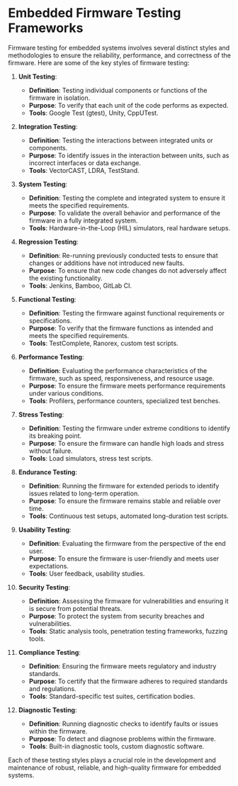 # Embedded Firmware Testing Frameworks

Firmware testing for embedded systems involves several distinct styles and methodologies to ensure the reliability, performance, and correctness of the firmware. Here are some of the key styles of firmware testing:

1. **Unit Testing**:
   - **Definition**: Testing individual components or functions of the firmware in isolation.
   - **Purpose**: To verify that each unit of the code performs as expected.
   - **Tools**: Google Test (gtest), Unity, CppUTest.

2. **Integration Testing**:
   - **Definition**: Testing the interactions between integrated units or components.
   - **Purpose**: To identify issues in the interaction between units, such as incorrect interfaces or data exchange.
   - **Tools**: VectorCAST, LDRA, TestStand.

3. **System Testing**:
   - **Definition**: Testing the complete and integrated system to ensure it meets the specified requirements.
   - **Purpose**: To validate the overall behavior and performance of the firmware in a fully integrated system.
   - **Tools**: Hardware-in-the-Loop (HIL) simulators, real hardware setups.

4. **Regression Testing**:
   - **Definition**: Re-running previously conducted tests to ensure that changes or additions have not introduced new faults.
   - **Purpose**: To ensure that new code changes do not adversely affect the existing functionality.
   - **Tools**: Jenkins, Bamboo, GitLab CI.

5. **Functional Testing**:
   - **Definition**: Testing the firmware against functional requirements or specifications.
   - **Purpose**: To verify that the firmware functions as intended and meets the specified requirements.
   - **Tools**: TestComplete, Ranorex, custom test scripts.

6. **Performance Testing**:
   - **Definition**: Evaluating the performance characteristics of the firmware, such as speed, responsiveness, and resource usage.
   - **Purpose**: To ensure the firmware meets performance requirements under various conditions.
   - **Tools**: Profilers, performance counters, specialized test benches.

7. **Stress Testing**:
   - **Definition**: Testing the firmware under extreme conditions to identify its breaking point.
   - **Purpose**: To ensure the firmware can handle high loads and stress without failure.
   - **Tools**: Load simulators, stress test scripts.

8. **Endurance Testing**:
   - **Definition**: Running the firmware for extended periods to identify issues related to long-term operation.
   - **Purpose**: To ensure the firmware remains stable and reliable over time.
   - **Tools**: Continuous test setups, automated long-duration test scripts.

9. **Usability Testing**:
   - **Definition**: Evaluating the firmware from the perspective of the end user.
   - **Purpose**: To ensure the firmware is user-friendly and meets user expectations.
   - **Tools**: User feedback, usability studies.

10. **Security Testing**:
    - **Definition**: Assessing the firmware for vulnerabilities and ensuring it is secure from potential threats.
    - **Purpose**: To protect the system from security breaches and vulnerabilities.
    - **Tools**: Static analysis tools, penetration testing frameworks, fuzzing tools.

11. **Compliance Testing**:
    - **Definition**: Ensuring the firmware meets regulatory and industry standards.
    - **Purpose**: To certify that the firmware adheres to required standards and regulations.
    - **Tools**: Standard-specific test suites, certification bodies.

12. **Diagnostic Testing**:
    - **Definition**: Running diagnostic checks to identify faults or issues within the firmware.
    - **Purpose**: To detect and diagnose problems within the firmware.
    - **Tools**: Built-in diagnostic tools, custom diagnostic software.

Each of these testing styles plays a crucial role in the development and maintenance of robust, reliable, and high-quality firmware for embedded systems.

